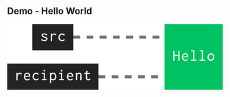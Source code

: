 ## Demo - Hello World

![Pipeline](assets/img/demo_hello_pipeline.png)<!-- .element class="no-box" -->
